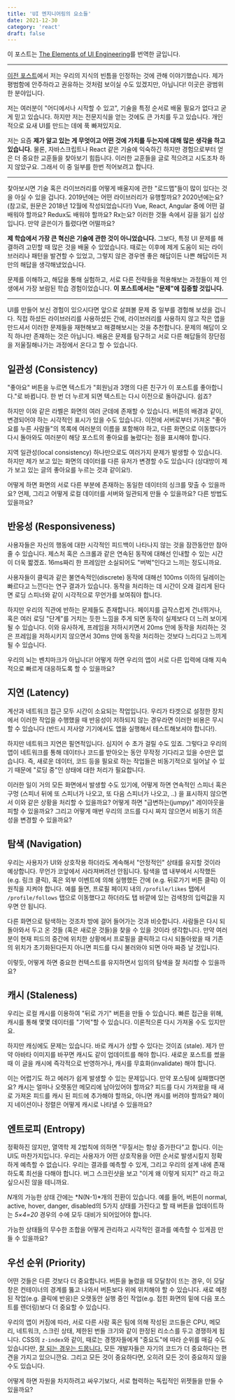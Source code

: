 ```yaml
---
title: 'UI 엔지니어링의 요소들'
date: 2021-12-30
category: 'react'
draft: false
---
```


이 포스트는 [The Elements of UI Engineering](https://overreacted.io/the-elements-of-ui-engineering/)를 번역한 글입니다.

<hr class="custom-hr">

[이전 포스트]()에서 저는 우리의 지식의 빈틈을 인정하는 것에 관해 이야기했습니다. 제가 평범함에 안주하라고 권유하는 것처럼 보이실 수도 있겠지만, 아닙니다! 이곳은 광범위한 분야입니다.

저는 여러분이 "어디에서나 시작할 수 있고", 기술을 특정 순서로 배울 필요가 없다고 굳게 믿고 있습니다. 하지만 저는 전문지식을 얻는 것에도 큰 가치를 두고 있습니다. 개인적으로 요새 UI를 만드는 데에 푹 빠져있지요.

저는 요즘 **제가 알고 있는 게 무엇이고 어떤 것에 가치를 두는지에 대해 많은 생각을 하고 있습니다.** 물론, 자바스크립트나 React 같은 기술에 익숙하긴 하지만 경험으로부터 얻은 더 중요한 교훈들을 찾아보기 힘듭니다. 이러한 교훈들을 글로 적으려고 시도조차 하지 않았구요. 그래서 이 중 일부를 한번 적어보려고 합니다.

<hr class="custom-hr" />

찾아보시면 기술 혹은 라이브러리를 어떻게 배울지에 관한 "로드맵"들이 많이 있다는 것을 아실 수 있을 겁니다. 2019년에는 어떤 라이브러리가 유행할까요? 2020년에는요? (참고로, 원문은 2018년 12월에 작성되었습니다!) Vue, React, Angular 중에 어떤 걸 배워야 할까요? Redux도 배워야 할까요? Rx는요? 이러한 것들 속에서 길을 잃기 십상입니다. 만약 글쓴이가 틀렸다면 어떨까요?

**제 학습에서 가장 큰 혁신은 기술에 관한 것이 아니었습니다.** 그보다, 특정 UI 문제를 해결하려 고민할 때 많은 것을 배울 수 있었습니다. 때로는 이후에 제게 도움이 되는 라이브러리나 패턴을 발견할 수 있었고, 그렇지 않은 경우엔 좋은 해답이든 나쁜 해답이든 저만의 해답을 생각해냈었습니다.

문제를 이해하고, 해답을 통해 실험하고, 서로 다른 전략들을 적용해보는 과정들이 제 인생에서 가장 보람된 학습 경험이었습니다. **이 포스트에서는 "문제"에 집중할 것입니다.**

<hr class="custom-hr" />

UI를 만들어 보신 경험이 있으시다면 앞으로 살펴볼 문제 중 일부를 경험해 보셨을 겁니다. 직접 하셨든 라이브러리를 사용하셨든 간에, 라이브러리를 사용하지 않고 작은 앱을 만드셔서 이러한 문제들을 재현해보고 해결해보시는 것을 추천합니다. 문제의 해답이 오직 하나만 존재하는 것은 아닙니다. 배움은 문제를 탐구하고 서로 다른 해답들의 장단점을 저울질해나가는 과정에서 온다고 할 수 있습니다.

## 일관성 (Consistency)

"좋아요" 버튼을 누르면 텍스트가 "회원님과 3명의 다른 친구가 이 포스트를 좋아합니다."로 바뀝니다. 한 번 더 누르게 되면 텍스트는 다시 이전으로 돌아갑니다. 쉽죠?

하지만 이와 같은 라벨은 화면의 여러 군데에 존재할 수 있습니다. 버튼의 배경과 같이, 변경되어야 하는 시각적인 표시가 있을 수도 있습니다. 이전에 서버로부터 가져온 "좋아요를 누른 사람들"의 목록에 여러분의 이름을 포함해야 하고, 다른 화면으로 이동했다가 다시 돌아와도 여러분이 해당 포스트의 좋아요를 눌렀다는 점을 표시해야 합니다.

지역 일관성(local consistency) 하나만으로도 여러가지 문제가 발생할 수 있습니다. 하지만 제가 보고 있는 화면의 데이터를 다른 유저가 변경할 수도 있습니다 (상대방이 제가 보고 있는 글의 좋아요를 누르는 것과 같이요!).

어떻게 하면 화면의 서로 다른 부분에 존재하는 동일한 데이터의 싱크를 맞출 수 있을까요? 언제, 그리고 어떻게 로컬 데이터를 서버와 일관되게 만들 수 있을까요? 다른 방법도 있을까요?

## 반응성 (Responsiveness)

사용자들은 자신의 행동에 대한 시각적인 피드백이 나타나지 않는 것을 잠깐동안만 참아줄 수 있습니다. 제스처 혹은 스크롤과 같은 연속된 동작에 대해선 인내할 수 있는 시간이 더욱 짧겠죠. 16ms짜리 한 프레임만 소실되어도 "버벅"인다고 느끼는 정도니까요.

사용자들이 클릭과 같은 불연속적인(discrete) 동작에 대해선 100ms 이하의 딜레이는 빠르다고 느낀다는 연구 결과가 있습니다. 동작을 처리하는 데 시간이 오래 걸리게 된다면 로딩 스피너와 같이 시각적으로 무언가를 보여줘야 합니다.

하지만 우리의 직관에 반하는 문제들도 존재합니다. 페이지를 급작스럽게 건너뛰거나, 혹은 여러 로딩 "단계"를 거치는 듯한 느낌을 주게 되면 동작이 실제보다 더 느려 보이게 될 수 있습니다. 이와 유사하게, 프레임을 저하시키면서 20ms 안에 동작을 처리하는 것은 프레임을 저하시키지 않으면서 30ms 안에 동작을 처리하는 것보다 느리다고 느끼게 될 수 있습니다.

우리의 뇌는 벤치마크가 아닙니다! 어떻게 하면 우리의 앱이 서로 다른 입력에 대해 지속적으로 빠르게 대응하도록 할 수 있을까요?

## 지연 (Latency)

계산과 네트워크 접근 모두 시간이 소요되는 작업입니다. 우리가 타겟으로 설정한 장치에서 이러한 작업을 수행했을 때 반응성이 저하되지 않는 경우라면 이러한 비용은 무시할 수 있습니다 (반드시 저사양 기기에서도 앱을 실행해서 테스트해보셔야 합니다!).

하지만 네트워크 지연은 필연적입니다. 심지어 수 초가 걸릴 수도 있죠. 그렇다고 우리의 앱이 네트워크를 통해 데이터나 코드를 받아오는 동안 무작정 기다리고 있을 수만은 없습니다. 즉, 새로운 데이터, 코드 등을 필요로 하는 작업들은 비동기적으로 일어날 수 있기 때문에 "로딩 중"인 상태에 대한 처리가 필요합니다. 

이러한 일이 거의 모든 화면에서 발생할 수도 있기에, 어떻게 하면 연속적인 스피너 혹은 구멍 (스피너 뒤에 또 스피너가 나오고, 또 다음 스피너가 나오고, ..) 을 표시하지 않으면서 이와 같은 상황을 처리할 수 있을까요? 어떻게 하면 "급변하는(jumpy)" 레이아웃을 피할 수 있을까요? 그리고 어떻게 매번 우리의 코드를 다시 짜지 않으면서 비동기 의존성을 변경할 수 있을까요?

## 탐색 (Navigation)

우리는 사용자가 UI와 상호작용 하더라도 계속해서 "안정적인" 상태를 유지할 것이라 예상합니다. 무언가 코앞에서 사라져버려선 안됩니다. 탐색을 앱 내부에서 시작했든 (e.g. 링크 클릭), 혹은 외부 이벤트에 의해 실행했든 간에 (e.g. 뒤로가기 버튼 클릭) 이 원칙을 지켜야 합니다. 예를 들면, 프로필 페이지 내의 `/profile/likes` 탭에서 `/profile/follows` 탭으로 이동했다고 하더라도 탭 바깥에 있는 검색창의 입력값을 지우면 안 됩니다.

다른 화면으로 탐색하는 것조차 방에 걸어 들어가는 것과 비슷합니다. 사람들은 다시 되돌아와서 두고 온 것들 (혹은 새로운 것들)을 찾을 수 있을 것이라 생각합니다. 만약 여러분이 현재 피드의 중간에 위치한 상황에서 프로필을 클릭하고 다시 되돌아왔을 때 기존의 위치가 초기화된다든지 아니면 피드를 다시 불러와야 되면 아마 짜증 날 것입니다.

이렇듯, 어떻게 하면 중요한 컨텍스트를 유지하면서 임의의 탐색을 잘 처리할 수 있을까요?

## 캐시 (Staleness)

우리는 로컬 캐시를 이용하여 "뒤로 가기" 버튼을 만들 수 있습니다. 빠른 접근을 위해, 캐시를 통해 몇몇 데이터를 "기억"할 수 있습니다. 이론적으론 다시 가져올 수도 있지만요.

하지만 캐싱에도 문제는 있습니다. 바로 캐시가 상할 수 있다는 것이죠 (stale). 제가 만약 아바타 이미지를 바꾸면 캐시도 같이 업데이트를 해야 합니다. 새로운 포스트를 썼을 때 이 글을 캐시에 즉각적으로 반영하거나, 캐시를 무효화(invalidate) 해야 합니다.

이는 어렵기도 하고 에러가 쉽게 발생할 수 있는 문제입니다. 만약 포스팅에 실패했다면요? 캐시는 얼마나 오랫동안 메모리에 남아있어야 할까요? 피드를 다시 가져왔을 때 새로 가져온 피드를 캐시 된 피드에 추가해야 할까요, 아니면 캐시를 버려야 할까요? 페이지 네이션이나 정렬은 어떻게 캐시로 나타낼 수 있을까요?

## 엔트로피 (Entropy)

정확하진 않지만, 열역학 제 2법칙에 의하면 "무질서는 항상 증가한다"고 합니다. 이는 UI도 마찬가지입니다. 우리는 사용자가 어떤 상호작용을 어떤 순서로 발생시킬지 정확하게 예측할 수 없습니다. 우리는 결과를 예측할 수 있게, 그리고 우리의 설계 내에 존재하도록 최선을 다해야 합니다. 버그 스크린샷을 보고 "이게 왜 이렇게 되지?" 라고 하고 싶으시진 않을 테니까요.

*N*개의 가능한 상태 간에는 *N(N-1)*개의 전환이 있습니다. 예를 들어, 버튼이 normal, active, hover, danger, disabled의 5가지 상태를 가진다고 할 때 버튼을 업데이트하는 *5×4=20* 경우의 수에 모두 대비가 되어있어야 합니다.

가능한 상태들의 무수한 조합을 어떻게 관리하고 시각적인 결과를 예측할 수 있게끔 만들 수 있을까요?

## 우선 순위 (Priority)

어떤 것들은 다른 것보다 더 중요합니다. 버튼을 눌렀을 때 모달창이 뜨는 경우, 이 모달창은 컨테이너의 경계를 뚫고 나와서 버튼보다 위에 위치해야 할 수 있습니다. 새로 예정된 작업(e.g. 클릭에 반응)은 오랫동안 실행 중인 작업(e.g. 접힌 화면의 밑에 다음 포스트를 렌더링)보다 더 중요할 수 있습니다.

우리의 앱이 커짐에 따라, 서로 다른 사람 혹은 팀에 의해 작성된 코드들은 CPU, 메모리, 네트워크, 스크린 상태, 제한된 번들 크기와 같이 한정된 리소스를 두고 경쟁하게 됩니다. CSS의 `z-index`와 같이, 때로는 경쟁자들에게 "중요도"에 따라 순위를 매길 수도 있습니다만, [잘 되는 경우는 드뭅니다.](https://devblogs.microsoft.com/oldnewthing/20050607-00/?p=35413) 모든 개발자들은 자기의 코드가 더 중요하다는 편견을 가지고 있으니깐요. 그리고 모든 것이 중요하다면, 오히려 모든 것이 중요하지 않을 수도 있습니다.

어떻게 하면 자원을 차지하려고 싸우기보다, 서로 협력하는 독립적인 위젯들을 만들 수 있을까요?
